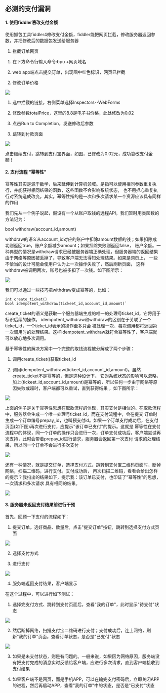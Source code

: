 ## 必测的支付漏洞

#### 1. 使用fiddler篡改支付金额

使用抓包工具fiddler4修改支付金额，fiddler能把网页拦截，修改服务器返回参数，并把修改后的数据包发送给服务器

1. 拦截订单网页
1) 在下方命令行输入命令:bpu +网页域名

2) web app端点击提交订单，出现图中红色标识，网页已拦截

2. 修改订单价格

![](https://upload-images.jianshu.io/upload_images/2765653-19dca78d4e1fe1aa.png?imageMogr2/auto-orient/strip%7CimageView2/2/w/1240)

1) 选中拦截的链接，右侧菜单选择Inspectors--WebForms

2) 修改参数totalPrice，这里的8.8是电子书价格，此处修改为0.02

3) 点击Run to Completion，发送修改后参数

3. 跳转到付款页面

![](https://upload-images.jianshu.io/upload_images/2765653-c5a0de2550e17451.png?imageMogr2/auto-orient/strip%7CimageView2/2/w/1240)

点击继续支付，跳转到支付宝界面，如图，已修改为0.02元，成功篡改支付金额！

#### 2. 支付流程 "幂等性"

幂等性其实是源于数学，后来延伸到计算机领域。是指可以使用相同参数重复执行，并能获得相同结果的函数，这些函数不会影响系统状态， 也不用担心重复执行对系统造成改变。其实，幂等性指的是一次和多次请求某一个资源应该具有同样的作用

我们先从一个例子说起，假设有一个从账户取钱的远程API，我们暂时用类函数的方法记为：

bool withdraw(account_id,amount)

withdraw的语义从account_id对应的账户中扣除amount数额的钱；如果扣除成功则返回true，账户余额减少amount；如果扣除失败则返回false， 账户余额。一种典型的情况是withdraw请求已经被服务器端正确处理，但服务器端的返回结果由于网络等原因被丢掉了，导致客户端无法得知处理结果。如果是网页上， 一些不恰当的设计可能会使用户认为上一次操作失败了，然后刷新页面， 这样withdraw被调用两次，账号也被多扣了一次钱。如下图所示：

![](https://upload-images.jianshu.io/upload_images/2765653-abd4e535ff5b8fe3.png?imageMogr2/auto-orient/strip%7CimageView2/2/w/1240)

我们可以通过一些技巧把withdraw变成幂等的，比如：

```
int create_ticket()
bool idempotent_withdraw(tickeet_id,account_id,amount)`
```
create_ticket的语义是获取一个服务器端生成的唯一的处理号ticket_id，它将用于标识后续的操作。 idempotent_withdraw和withdraw的区别在于关联了一个ticket_id，一个ticket_id表示的操作至多只会 被处理一次，每次调用都将返回第一次调用时的处理结果。这样idempotent_withdraw就符合幂等性了，客户端就可以放心地多次调用。

基于幂等性的解决方案中一个完整的取钱流程被分解成了两个步骤：

1. 调用create_ticket()获取ticket_id

2. 调用idempotent_withdraw(tickeet_id,account_id,amount)。虽然create_ticket不是幂等的，但是这种设计下， 它对系统状态的影响可以忽略，加上(tickeet_id,account_id,amount)是幂等的，所以任何一步由于网络等原因失败或超时，客户端都可以重试，直到获得结果 ，如下图所示：

![](https://upload-images.jianshu.io/upload_images/2765653-a30b3a60a8861181.png?imageMogr2/auto-orient/strip%7CimageView2/2/w/1240)

上面的例子是关于幂等性思想在取款流程的体现，其实支付是相似的。在取款流程中，服务器会生成一个唯一处理号ticket_id，而在支付流程中，会在提交 订单时生成一个订单编号prepay_id，也叫预支付id。如果一个订单支付成功后，在支付页面(如下图)再次进行支付，应提示"该订单已支付"的提示。这就是 幂等性在支付流程中的体现，同一个订单的操作只会进行一次，订单支付成功后，客户端尝试再次支持，此时会带着prepay_id进行请求，服务器会返回第一次支付 请求的处理结果，所以同一个订单不会进行多次支付

![](https://upload-images.jianshu.io/upload_images/2765653-fdbf2b1ecfd3ab9e.png?imageMogr2/auto-orient/strip%7CimageView2/2/w/1240)

还有一种情况，就是提交订单，选择支付方式，跳转到支付宝二维码页面时，断掉网络，扫描二维码，进行支付。支付成功后， 再次扫描二维码，看看会给出怎样的提示？我扫出的结果如下，提示我：该订单已支付，也印证了"幂等性"的思想，一次请求和多次请求 具有相同的结果。

![](https://upload-images.jianshu.io/upload_images/2765653-4eccd2a907b16d60.png?imageMogr2/auto-orient/strip%7CimageView2/2/w/1240)

#### 3. 服务器未返回支付结果前进行干预

首先，回顾一下支付的流程如下：

1. 提交订单。选好商品、数量后，点击"提交订单"按钮，跳转到选择支付方式页面

![](https://upload-images.jianshu.io/upload_images/2765653-4f35249b7a8c963e.png?imageMogr2/auto-orient/strip%7CimageView2/2/w/1240)

2. 选择支付方式

3. 进行支付

![](https://upload-images.jianshu.io/upload_images/2765653-569d0bab5621cd73.png?imageMogr2/auto-orient/strip%7CimageView2/2/w/1240)

4. 服务端返回支付结果，客户端显示

在这个过程中，可以进行如下测试：

1) 选择完支付方式、跳转到支付页面后，查看"我的订单"，此时显示"待支付"状态

![](https://upload-images.jianshu.io/upload_images/2765653-44de43ece7b3d2da.png?imageMogr2/auto-orient/strip%7CimageView2/2/w/1240)

2) 然后断掉网络，扫描支付宝二维码进行支付；支付成功后，连上网络，刷新"我的订单"页面，查看订单状态，是否是"已支付"状态

![](https://upload-images.jianshu.io/upload_images/2765653-a96b0eb895989854.png?imageMogr2/auto-orient/strip%7CimageView2/2/w/1240)

3) 如果是未支付状态，则是有问题的。一般来说，如果因为网络原因，服务端没有把支付完成的消息实时反馈给客户端，应进行多次请求，直到客户端接收到支付结果

4) 如果客户端不是网页，而是手机APP，可以在输完支付密码后，立即关闭APP的进程，然后再启动APP，查看"我的订单"中的状态，是否是"已支付"状态








